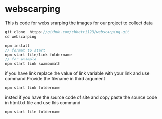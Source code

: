 # webscarping

This is code for webs scarping the images for our project to collect data

```js
git clone  https://github.com/chhetri123/webscarping.git
cd webscarping

```

```js
npm install
// format to start
npm start file/link foldername
// for example
npm start link swambumath
```

if you have link replace the value of link variable with your link and use command.Provide the filename in third argument

```js
npm start link foldername
```

insted if you have the source code of site and copy paste the source code in html.txt file and use this command

```js
npm start file foldername
```
